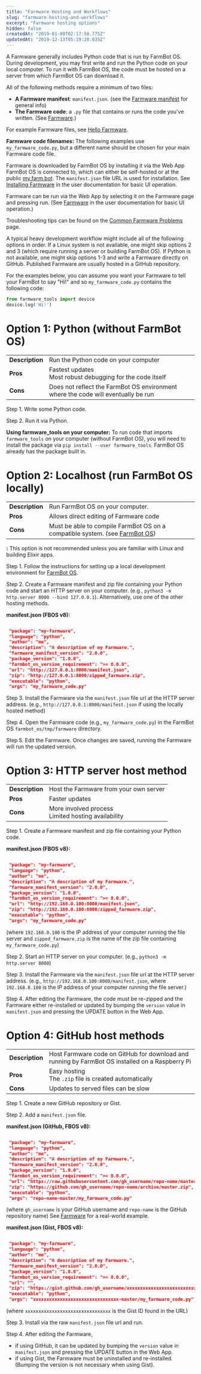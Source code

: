 ```yaml
---
title: "Farmware Hosting and Workflows"
slug: "farmware-hosting-and-workflows"
excerpt: "Farmware hosting options"
hidden: false
createdAt: "2019-01-09T02:17:58.775Z"
updatedAt: "2019-12-13T05:19:28.035Z"
---
```

A Farmware generally includes Python code that is run by FarmBot OS. During development, you may first write and run the Python code on your local computer. To run it with FarmBot OS, the code must be hosted on a server from which FarmBot OS can download it.

All of the following methods require a minimum of two files:
* __A Farmware manifest__: `manifest.json`. (see the [Farmware manifest](farmware#section-farmware-manifest) for general info)
* __The Farmware code__: a `.py` file that contains or runs the code you've written. (See [Farmware](/v9/Documentation/farmware.md).)

For example Farmware files, see [Hello Farmware](https://github.com/FarmBot-Labs/hello-farmware).

__Farmware code filenames:__
The following examples use `my_farmware_code.py`, but a different name should be chosen for your main Farmware code file.

Farmware is downloaded by FarmBot OS by installing it via the Web App FarmBot OS is connected to, which can either be self-hosted or at the public [my.farm.bot](https://my.farm.bot/). The `manifest.json` file URL is used for installation. See [Installing Farmware](https://software.farm.bot/v6/docs/farmware#section-installing-farmware) in the user documentation for basic UI operation.

Farmware can be run via the Web App by selecting it on the Farmware page and pressing <span class="fb-button fb-green">run</span>. (See [Farmware](https://software.farm.bot/v6/docs/farmware#section-farmware) in the user documentation for basic UI operation.)

Troubleshooting tips can be found on the [Common Farmware Problems](/v9/Documentation/farmware/common-farmware-problems.md) page.

A typical heavy development workflow might include all of the following options in order. If a Linux system is not available, one might skip options 2 and 3 (which require running a server or building FarmBot OS). If Python is not available, one might skip options 1-3 and write a Farmware directly on GitHub. Published Farmware are usually hosted in a GitHub repository.

For the examples below, you can assume you want your Farmware to tell your FarmBot to say "Hi!" and so `my_farmware_code.py` contains the following code:
```python
from farmware_tools import device
device.log('Hi!')
```

# Option 1: Python (without FarmBot OS)

|                              |                              |
|------------------------------|------------------------------|
|**Description**               |Run the Python code on your computer
|**Pros**                      |Fastest updates<br>Most robust debugging for the code itself
|**Cons**                      |Does not reflect the FarmBot OS environment where the code will eventually be run

Step 1. Write some Python code.

Step 2. Run it via Python.

__Using farmware_tools on your computer:__
To run code that imports `farmware_tools` on your computer (without FarmBot OS), you will need to install the package via `pip install --user farmware_tools`. FarmBot OS already has the package built in.

# Option 2: Localhost (run FarmBot OS locally)

|                              |                              |
|------------------------------|------------------------------|
|**Description**               |Run FarmBot OS on your computer.
|**Pros**                      |Allows direct editing of Farmware code
|**Cons**                      |Must be able to compile FarmBot OS on a compatible system. (see [FarmBot OS](/v9/Documentation/farmbot-os.md))



__:__
This option is not recommended unless you are familiar with Linux and building Elixir apps.

Step 1. Follow the instructions for setting up a local development environment for [FarmBot OS](/v9/Documentation/farmbot-os.md).

Step 2. Create a Farmware manifest and zip file containing your Python code and start an HTTP server on your computer. (e.g., `python3 -m http.server 8000 --bind 127.0.0.1`). Alternatively, use one of the other hosting methods.


__manifest.json (FBOS v8):__

```json

 "package": "my-farmware",
 "language": "python",
 "author": "me",
 "description": "A description of my Farmware.",
 "farmware_manifest_version": "2.0.0",
 "package_version": "1.0.0",
 "farmbot_os_version_requirement": ">= 8.0.0",
 "url": "http://127.0.0.1:8000/manifest.json",
 "zip": "http://127.0.0.1:8000/zipped_farmware.zip",
 "executable": "python",
 "args": "my_farmware_code.py"
```

Step 3. Install the Farmware via the `manifest.json` file url at the HTTP server address. (e.g., `http://127.0.0.1:8000/manifest.json` if using the locally hosted method)

Step 4. Open the Farmware code (e.g., `my_farmware_code.py`) in the FarmBot OS `farmbot_os/tmp/farmware` directory.

Step 5. Edit the Farmware. Once changes are saved, running the Farmware will run the updated version.

# Option 3: HTTP server host method

|                              |                              |
|------------------------------|------------------------------|
|**Description**               |Host the Farmware from your own server
|**Pros**                      |Faster updates
|**Cons**                      |More involved process<br>Limited hosting availability

Step 1. Create a Farmware manifest and zip file containing your Python code.


__manifest.json (FBOS v8):__

```json

 "package": "my-farmware",
 "language": "python",
 "author": "me",
 "description": "A description of my Farmware.",
 "farmware_manifest_version": "2.0.0",
 "package_version": "1.0.0",
 "farmbot_os_version_requirement": ">= 8.0.0",
 "url": "http://192.168.0.100:8000/manifest.json",
 "zip": "http://192.168.0.100:8000/zipped_farmware.zip",
 "executable": "python",
 "args": "my_farmware_code.py"
```

(where `192.168.0.100` is the IP address of your computer running the file server and `zipped_farmware.zip` is the name of the zip file containing `my_farmware_code.py`)

Step 2. Start an HTTP server on your computer. (e.g., `python3 -m http.server 8000`)

Step 3. Install the Farmware via the `manifest.json` file url at the HTTP server address. (e.g., `http://192.168.0.100:8000/manifest.json`, where `192.168.0.100` is the IP address of your computer running the file server.)

Step 4. After editing the Farmware, the code must be re-zipped and the Farmware either re-installed or updated by bumping the `version` value in `manifest.json` and pressing the UPDATE button in the Web App.

# Option 4: GitHub host methods

|                              |                              |
|------------------------------|------------------------------|
|**Description**               |Host Farmware code on GitHub for download and running by FarmBot OS installed on a Raspberry Pi
|**Pros**                      |Easy hosting<br>The `.zip` file is created automatically
|**Cons**                      |Updates to served files can be slow

Step 1. Create a new GitHub repository or Gist.

Step 2. Add a `manifest.json` file.


__manifest.json (GitHub, FBOS v8):__

```json

 "package": "my-farmware",
 "language": "python",
 "author": "me",
 "description": "A description of my Farmware.",
 "farmware_manifest_version": "2.0.0",
 "package_version": "1.0.0",
 "farmbot_os_version_requirement": ">= 8.0.0",
 "url": "https://raw.githubusercontent.com/gh_username/repo-name/master/manifest.json",
 "zip": "https://github.com/gh_username/repo-name/archive/master.zip",
 "executable": "python",
 "args": "repo-name-master/my_farmware_code.py"
```

(where `gh_username` is your GitHub username and `repo-name` is the GitHub repository name) See [Farmware](doc:farmware#section-farmware-manifest) for a real-world example.


__manifest.json (Gist, FBOS v8):__

```json

 "package": "my-farmware",
 "language": "python",
 "author": "me",
 "description": "A description of my Farmware.",
 "farmware_manifest_version": "2.0.0",
 "package_version": "1.0.0",
 "farmbot_os_version_requirement": ">= 8.0.0",
 "url": "",
 "zip": "https://gist.github.com/gh_username/xxxxxxxxxxxxxxxxxxxxxxxxxxxxxxxx/archive/master.zip",
 "executable": "python",
 "args": "xxxxxxxxxxxxxxxxxxxxxxxxxxxxxxxx-master/my_farmware_code.py"
```

(where `xxxxxxxxxxxxxxxxxxxxxxxxxxxxxxxx` is the Gist ID found in the URL)

Step 3. Install via the raw `manifest.json` file url and run.

Step 4. After editing the Farmware,
  * if using GitHub, it can be updated by bumping the `version` value in `manifest.json` and pressing the UPDATE button in the Web App.
  * if using Gist, the Farmware must be uninstalled and re-installed. (Bumping the version is not necessary when using Gist).
